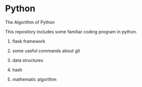 # Python

The Algorithm of Python

This repository includes some familiar coding program in python.

1. flask framework

2. some useful commands about git

3. data structures

4. hash

5. mathematic algorithm

